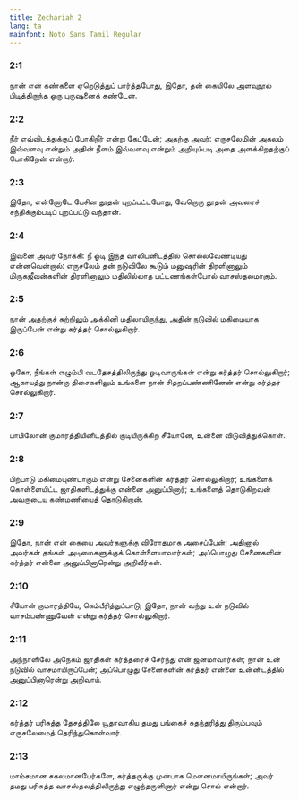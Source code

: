 ```yaml
---
title: Zechariah 2
lang: ta
mainfont: Noto Sans Tamil Regular
---
```


###  2:1

நான் என் கண்களை ஏறெடுத்துப் பார்த்தபோது, இதோ, தன் கையிலே அளவுநூல் பிடித்திருந்த ஒரு புருஷனைக் கண்டேன்.

###  2:2

நீர் எவ்விடத்துக்குப் போகிறீர் என்று கேட்டேன்; அதற்கு அவர்: எருசலேமின் அகலம் இவ்வளவு என்றும் அதின் நீளம் இவ்வளவு என்றும் அறியும்படி அதை அளக்கிறதற்குப் போகிறேன் என்றார்.

###  2:3

இதோ, என்னோடே பேசின தூதன் புறப்பட்டபோது, வேறொரு தூதன் அவரைச் சந்திக்கும்படிப் புறப்பட்டு வந்தான்.

###  2:4

இவனை அவர் நோக்கி: நீ ஓடி இந்த வாலிபனிடத்தில் சொல்லவேண்டியது என்னவென்றால்: எருசலேம் தன் நடுவிலே கூடும் மனுஷரின் திரளினாலும் மிருகஜீவன்களின் திரளினாலும் மதிலில்லாத பட்டணங்கள்போல் வாசஸ்தலமாகும்.

###  2:5

நான் அதற்குச் சுற்றிலும் அக்கினி மதிலாயிருந்து, அதின் நடுவில் மகிமையாக இருப்பேன் என்று கர்த்தர் சொல்லுகிறார்.

###  2:6

ஓகோ, நீங்கள் எழும்பி வடதேசத்திலிருந்து ஓடிவாருங்கள் என்று கர்த்தர் சொல்லுகிறார்; ஆகாயத்து நான்கு திசைகளிலும் உங்களை நான் சிதறப்பண்ணினேன் என்று கர்த்தர் சொல்லுகிறார்.

###  2:7

பாபிலோன் குமாரத்தியினிடத்தில் குடியிருக்கிற சீயோனே, உன்னை விடுவித்துக்கொள்.

###  2:8

பிற்பாடு மகிமையுண்டாகும் என்று சேனைகளின் கர்த்தர் சொல்லுகிறார்; உங்களைக் கொள்ளையிட்ட ஜாதிகளிடத்துக்கு என்னை அனுப்பினார்; உங்களைத் தொடுகிறவன் அவருடைய கண்மணியைத் தொடுகிறான்.

###  2:9

இதோ, நான் என் கையை அவர்களுக்கு விரோதமாக அசைப்பேன்; அதினால் அவர்கள் தங்கள் அடிமைகளுக்குக் கொள்ளையாவார்கள்; அப்பொழுது சேனைகளின் கர்த்தர் என்னை அனுப்பினாரென்று அறிவீர்கள்.

###  2:10

சீயோன் குமாரத்தியே, கெம்பீரித்துப்பாடு; இதோ, நான் வந்து உன் நடுவில் வாசம்பண்ணுவேன் என்று கர்த்தர் சொல்லுகிறார்.

###  2:11

அந்நாளிலே அநேகம் ஜாதிகள் கர்த்தரைச் சேர்ந்து என் ஜனமாவார்கள்; நான் உன் நடுவில் வாசமாயிருப்பேன்; அப்பொழுது சேனைகளின் கர்த்தர் என்னை உன்னிடத்தில் அனுப்பினாரென்று அறிவாய்.

###  2:12

கர்த்தர் பரிசுத்த தேசத்திலே யூதாவாகிய தமது பங்கைச் சுதந்தரித்து திரும்பவும் எருசலேமைத் தெரிந்துகொள்வார்.

###  2:13

மாம்சமான சகலமானபேர்களே, கர்த்தருக்கு முன்பாக மௌனமாயிருங்கள்; அவர் தமது பரிசுத்த வாசஸ்தலத்திலிருந்து எழுந்தருளினார் என்று சொல் என்றார்.

